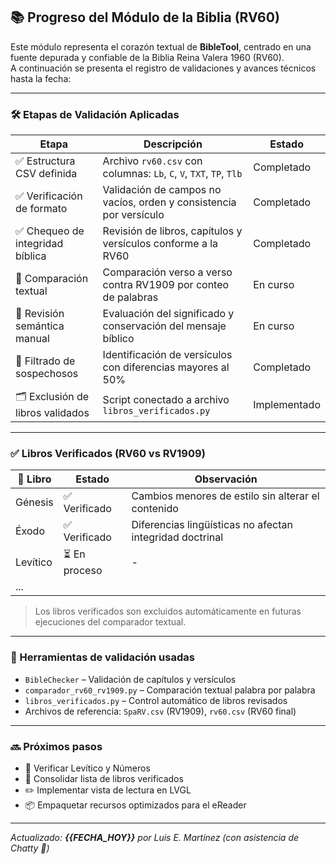 ## 📚 Progreso del Módulo de la Biblia (RV60)

Este módulo representa el corazón textual de **BibleTool**, centrado en una fuente depurada y confiable de la Biblia Reina Valera 1960 (RV60).  
A continuación se presenta el registro de validaciones y avances técnicos hasta la fecha:

---

### 🛠️ Etapas de Validación Aplicadas

| Etapa                            | Descripción                                                                 | Estado   |
|----------------------------------|-----------------------------------------------------------------------------|----------|
| ✅ Estructura CSV definida        | Archivo `rv60.csv` con columnas: `Lb`, `C`, `V`, `TXT`, `TP`, `Tlb`         | Completado |
| ✅ Verificación de formato        | Validación de campos no vacíos, orden y consistencia por versículo         | Completado |
| ✅ Chequeo de integridad bíblica  | Revisión de libros, capítulos y versículos conforme a la RV60              | Completado |
| 🧪 Comparación textual            | Comparación verso a verso contra RV1909 por conteo de palabras             | En curso  |
| 🧠 Revisión semántica manual      | Evaluación del significado y conservación del mensaje bíblico               | En curso  |
| 🧩 Filtrado de sospechosos        | Identificación de versículos con diferencias mayores al 50%                | Completado |
| 🗂️ Exclusión de libros validados | Script conectado a archivo `libros_verificados.py`                         | Implementado |

---

### ✅ Libros Verificados (RV60 vs RV1909)

| 📖 Libro   | Estado      | Observación                                             |
|-----------|-------------|---------------------------------------------------------|
| Génesis   | ✅ Verificado | Cambios menores de estilo sin alterar el contenido      |
| Éxodo     | ✅ Verificado | Diferencias lingüísticas no afectan integridad doctrinal |
| Levítico  | ⏳ En proceso | -                                                       |
| ...       |             |                                                         |

> Los libros verificados son excluidos automáticamente en futuras ejecuciones del comparador textual.

---

### 🧰 Herramientas de validación usadas

- `BibleChecker` – Validación de capítulos y versículos
- `comparador_rv60_rv1909.py` – Comparación textual palabra por palabra
- `libros_verificados.py` – Control automático de libros revisados
- Archivos de referencia: `SpaRV.csv` (RV1909), `rv60.csv` (RV60 final)

---

### 🔜 Próximos pasos

- 📗 Verificar Levítico y Números
- 📂 Consolidar lista de libros verificados
- ✏️ Implementar vista de lectura en LVGL
- 📦 Empaquetar recursos optimizados para el eReader

---

_Actualizado: **{{FECHA_HOY}}** por Luis E. Martínez (con asistencia de Chatty 🤖)_
